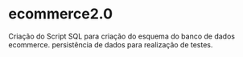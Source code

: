 # ecommerce2.0
Criação do Script SQL para criação do esquema do banco de dados ecommerce. persistência de dados para realização de testes. 
